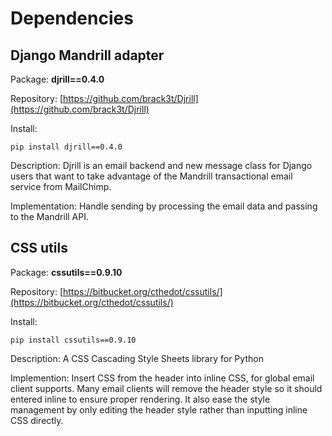 Dependencies
============

## Django Mandrill adapter

Package: **djrill==0.4.0**

Repository: [https://github.com/brack3t/Djrill](https://github.com/brack3t/Djrill)

Install: 

	pip install djrill==0.4.0
	
Description: Djrill is an email backend and new message class for Django users that want to take advantage of the Mandrill transactional email service from MailChimp.

Implementation: Handle sending by processing the email data and passing to the Mandrill API.

## CSS utils

Package: **cssutils==0.9.10**

Repository: [https://bitbucket.org/cthedot/cssutils/](https://bitbucket.org/cthedot/cssutils/)

Install: 

	pip install cssutils==0.9.10

Description: A CSS Cascading Style Sheets library for Python

Implemention: Insert CSS from the header into inline CSS, for global email client supports. Many email clients will remove the header style so it should entered inline to ensure proper rendering. It also ease the style management by only editing the header style rather than inputting inline CSS directly.